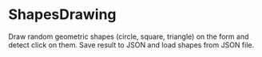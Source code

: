 # ShapesDrawing
Draw random geometric shapes (circle, square, triangle) on the form and detect click on them.
Save result to JSON and load shapes from JSON file.
